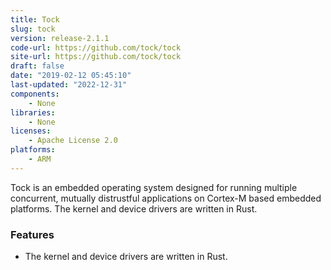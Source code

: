 ```yaml
---
title: Tock
slug: tock
version: release-2.1.1
code-url: https://github.com/tock/tock
site-url: https://github.com/tock/tock
draft: false
date: "2019-02-12 05:45:10"
last-updated: "2022-12-31"
components:
    - None
libraries:
    - None
licenses:
    - Apache License 2.0
platforms:
    - ARM
---
```



Tock is an embedded operating system designed for running multiple concurrent, mutually distrustful applications on Cortex-M based embedded platforms. The kernel and device drivers are written in Rust.

<!--more-->

### Features
- The kernel and device drivers are written in Rust.


